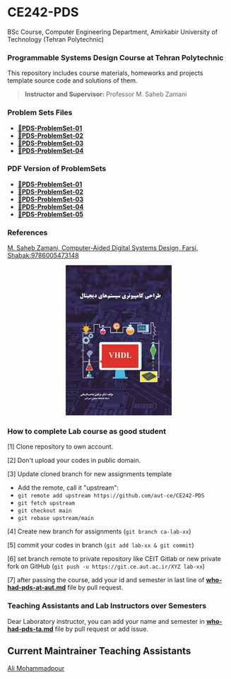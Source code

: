 
# CE242-PDS

BSc Course, Computer Engineering Department, Amirkabir University of Technology (Tehran Polytechnic)

### Programmable Systems Design Course at Tehran Polytechnic

This repository includes course materials, homeworks and projects template source code and solutions of them.

> **Instructor and Supervisor:** Professor M. Saheb Zamani

### Problem Sets Files

* [:file_folder:**PDS-ProblemSet-01**](https://github.com/aut-ce/CE242-PDS/tree/main/2021-Spring/ProblemSets/ProblemSet01)
* [:file_folder:**PDS-ProblemSet-02**](https://github.com/aut-ce/CE242-PDS/tree/main/2021-Spring/ProblemSets/ProblemSet02)
* [:file_folder:**PDS-ProblemSet-03**](https://github.com/aut-ce/CE242-PDS/tree/main/2021-Spring/ProblemSets/ProblemSet03)
* [:file_folder:**PDS-ProblemSet-04**](https://github.com/aut-ce/CE242-PDS/tree/main/2021-Spring/ProblemSets/ProblemSet04)

### PDF Version of ProblemSets

* [:ledger:**PDS-ProblemSet-01**](https://github.com/aut-ce/rawdata/raw/CE242-PDS/CE242-PDS/2021-Spring/pdf/PDS-ProblemSet-1.pdf)
* [:ledger:**PDS-ProblemSet-02**](https://github.com/aut-ce/rawdata/raw/CE242-PDS/CE242-PDS/2021-Spring/pdf/PDS-ProblemSet-2.pdf)
* [:ledger:**PDS-ProblemSet-03**](https://github.com/aut-ce/rawdata/raw/CE242-PDS/CE242-PDS/2021-Spring/pdf/PDS-ProblemSet-3.pdf)
* [:ledger:**PDS-ProblemSet-04**](https://github.com/aut-ce/rawdata/raw/CE242-PDS/CE242-PDS/2021-Spring/pdf/PDS-ProblemSet-4.pdf)
* [:ledger:**PDS-ProblemSet-05**](https://github.com/aut-ce/rawdata/raw/CE242-PDS/CE242-PDS/2021-Spring/pdf/PDS-ProblemSet-5.pdf)

### References
[M. Saheb Zamani, Computer-Aided Digital Systems Design, Farsi, Shabak:9786005473148](https://ce.aut.ac.ir/~szamani/My%20FPGA%20Book/)
<p align="center">
  <img width="240" height="340" src="https://raw.githubusercontent.com/aut-ce/rawdata/CE242-PDS/CE242-PDS/cadsd_szamani.jpg">
</p>

### How to complete Lab course as good student
[1] Clone repository to own account.

[2] Don't upload your codes in public domain.

[3] Update cloned branch for new assignments template
* Add the remote, call it "upstream":
* `git remote add upstream https://github.com/aut-ce/CE242-PDS`
* `git fetch upstream`
* `git checkout main`
* `git rebase upstream/main`

[4] Create new branch for assignments (`git branch ca-lab-xx`)

[5] commit your codes in branch (`git add lab-xx & git commit`)

[6] set branch remote to private repository like CEIT Gitlab or new private fork on GitHub (`git push -u https://git.ce.aut.ac.ir/XYZ lab-xx`)

[7] after passing the course, add your id and semester in last line of [**who-had-pds-at-aut.md**](https://github.com/aut-ce/CE242-PDS/tree/main/who-had-pds-at-aut.md) file by pull request.

### Teaching Assistants and Lab Instructors over Semesters
Dear Laboratory instructor, you can add your name and semester in [**who-had-pds-ta.md**](https://github.com/aut-ce/CE242-PDS/tree/main/who-had-pds-ta.md) file by pull request or add issue.

## Current Maintrainer Teaching Assistants

[Ali Mohammadpour](https://github.com/alimpk)
